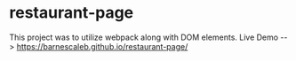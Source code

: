 # restaurant-page

This project was to utilize webpack along with DOM elements. 
Live Demo --> https://barnescaleb.github.io/restaurant-page/